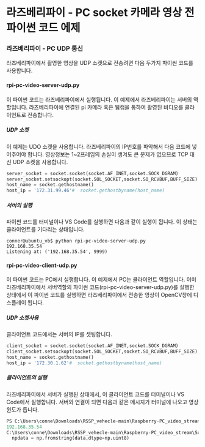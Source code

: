 # 라즈베리파이 - PC socket 카메라 영상 전 파이썬 코드 에제 
### 라즈베리파이 - PC UDP 통신
라즈베리파이에서 촬영한 영상을 UDP 소켓으로 전송려면 다음 두가지 파이썬 코드를 사용합니다.

#### rpi-pc-video-server-udp.py
이 파이썬 코드는 라즈베리파이에서 실행됩니다. 이 예제에서 라즈베리파이는 서버의 역할입니다.
라즈베리파이에 연결된 pi 카메라 혹은 웹캠을 통하여 촬영된 비디오를 클라이언트로 전송합니다. 

##### UDP 소켓 
이 예제는 UDO 소켓을 사용합니다. 라즈베리파이의 IP번호를 파악해서 다음 코드에 넣어주어야 합니다. 
영상정보는 1~2프레임의 손실이 생겨도 큰 문제가 없으므로 TCP 대신 UDP 소켓을 사용합니다.  

```python
server_socket = socket.socket(socket.AF_INET,socket.SOCK_DGRAM)
server_socket.setsockopt(socket.SOL_SOCKET,socket.SO_RCVBUF,BUFF_SIZE)
host_name = socket.gethostname()
host_ip = '172.31.99.46'#  socket.gethostbyname(host_name)
```
##### 서버의 실행 
파이썬 코드를 터미널이나 VS Code를 실행하면 다음과 같이 실행이 됩니다. 이 상태는 클라이언트를 기다리는 상태입니다. 

```
conner@ubuntu_vb$ python rpi-pc-video-server-udp.py
192.168.35.54
Listening at: ('192.168.35.54', 9999)
```

#### rpi-pc-video-client-udp.py
이 파이썬 코드는 PC에서 실행합니다. 이 예제에서 PC는 클라이언트 역할입니다. 
이미 라즈베리파이에서 서버역할의 파이썬 코드(rpi-pc-video-server-udp.py)를 실행한 상태에서 이 파이썬 코드를 실행하면 
라즈베리파이에서 전송한 영상이 OpenCV창에 디스플레이 됩니다. 

##### UDP 소켓사용 
클라이언트 코드에서는 서버의 IP를 셋팅합니다. 
```python
client_socket = socket.socket(socket.AF_INET,socket.SOCK_DGRAM)
client_socket.setsockopt(socket.SOL_SOCKET,socket.SO_RCVBUF,BUFF_SIZE)
host_name = socket.gethostname()
host_ip = '172.30.1.62'#  socket.gethostbyname(host_name)
```

##### 클라이언트의 실행 
라즈베리파이에서 서버가 실행된 상태에서, 이 클라이언트 코드를 터미널이나 VS Code에서 실행합니다. 
서버와 연결이 되면 다음과 같은 메시지가 터미널에 나오고 영상윈도가 듭니다. 

```python
PS C:\Users\conne\Downloads\RSSP_vehecle-main\Raspberry-PC_video_stream\Socket python .\rpi-pc-video-client-udp.py
192.168.35.54
C:\Users\conne\Downloads\RSSP_vehecle-main\Raspberry-PC_video_stream\Socket\rpi-pc-video-client-udp.py:21: DeprecationWarning: The binary mode of fromstring is deprecated, as it behaves surprisingly on unicode inputs. Use frombuffer instead
  npdata = np.fromstring(data,dtype=np.uint8)
```



